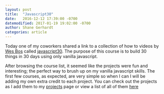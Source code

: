 ```yaml
---
layout: post
title:  "Javascript30"
date:   2016-12-12 17:39:00 -0700
datemodified: 2017-01-19 19:02:00 -0700
author: Shane Gerhardt
categories: article
---
```

Today one of my coworkers shared a link to a collection of how to videos by [Wes Bos][wesbos] called [javascript30][javascript30].
The purpose of this course is to build 30 things in 30 days using only vanilla javascript.

After browsing the course list, it seemed like the projects were fun and interesting; the perfect way to brush up on my vanilla javascript skills. The first few courses, as expected, are very simple so when I can I will be adding my own extra credit to each project. You can check out the projects as I add them to my [projects][projects] page or view a list of all of them [here][allprojects]

[wesbos]: http://wesbos.com/
[javascript30]: https://javascript30.com/
[allprojects]: https://www.shanegerhardt.com/javascript30/
[projects]: https://www.shanegerhardt.com/projects
